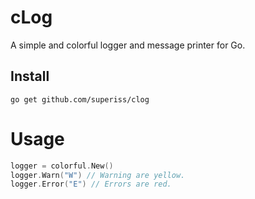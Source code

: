 # cLog

A simple and colorful logger and message printer for Go.

## Install

`go get github.com/superiss/clog`

# Usage

```go
logger = colorful.New()
logger.Warn("W") // Warning are yellow.
logger.Error("E") // Errors are red.
```
